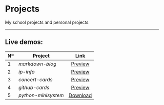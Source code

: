 # Projects
My school projects and personal projects

---

## Live demos:

| Nº | Project | Link |
| - | - |:---:|
| 1 | *markdown-blog* | [Preview]( "vercel.com") |
| 2 | *ip-info* | [Preview](https://bright-gnome-28968b.netlify.app/ "netlify.com") |
| 3 | *concert-cards* | [Preview](https://concert-cards.vercel.app "vercel.com") |
| 4 | *github-cards* | [Preview](https://github-cards-rose.vercel.app/ "vercel.com") |
| 5 | *python-minisystem* | [Download](https://github-cards-rose.vercel.app/ "vercel.com") |
